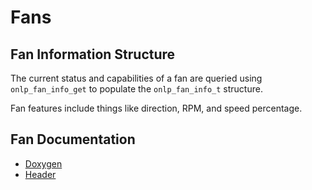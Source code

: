 # Fans

## Fan Information Structure

The current status and capabilities of a fan are queried using ```onlp_fan_info_get``` to populate the ```onlp_fan_info_t``` structure.

Fan features include things like direction, RPM, and speed percentage.

## Fan Documentation
* [Doxygen](https://htmlpreview.github.io/?https://raw.githubusercontent.com/opencomputeproject/OpenNetworkLinux/ONLPv2/packages/base/any/onlp/src/onlp/doc/html/group__oid-fan.html)
* [Header](https://github.com/opencomputeproject/OpenNetworkLinux/blob/ONLPv2/packages/base/any/onlp/src/onlp/module/inc/onlp/fan.h)
